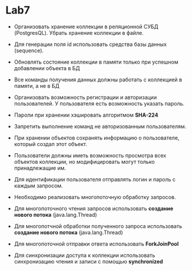 # Lab7
- Организовать хранение коллекции в реляционной СУБД (PostgresQL). Убрать хранение коллекции в файле.
- Для генерации поля id использовать средства базы данных (sequence).
- Обновлять состояние коллекции в памяти только при успешном добавлении объекта в БД
- Все команды получения данных должны работать с коллекцией в памяти, а не в БД
- Организовать возможность регистрации и авторизации пользователей. У пользователя есть возможность указать пароль.
- Пароли при хранении хэшировать алгоритмом **SHA-224**
- Запретить выполнение команд не авторизованным пользователям.
- При хранении объектов сохранять информацию о пользователе, который создал этот объект.
- Пользователи должны иметь возможность просмотра всех объектов коллекции, но модифицировать могут только принадлежащие им.
- Для идентификации пользователя отправлять логин и пароль с каждым запросом.
- Необходимо реализовать многопоточную обработку запросов.

- Для многопоточного чтения запросов использовать **создание нового потока** (java.lang.Thread)
- Для многопотчной обработки полученного запроса использовать **создание нового потока** (java.lang.Thread)
- Для многопоточной отправки ответа использовать **ForkJoinPool**
- Для синхронизации доступа к коллекции использовать синхронизацию чтения и записи с помощью **synchronized**
